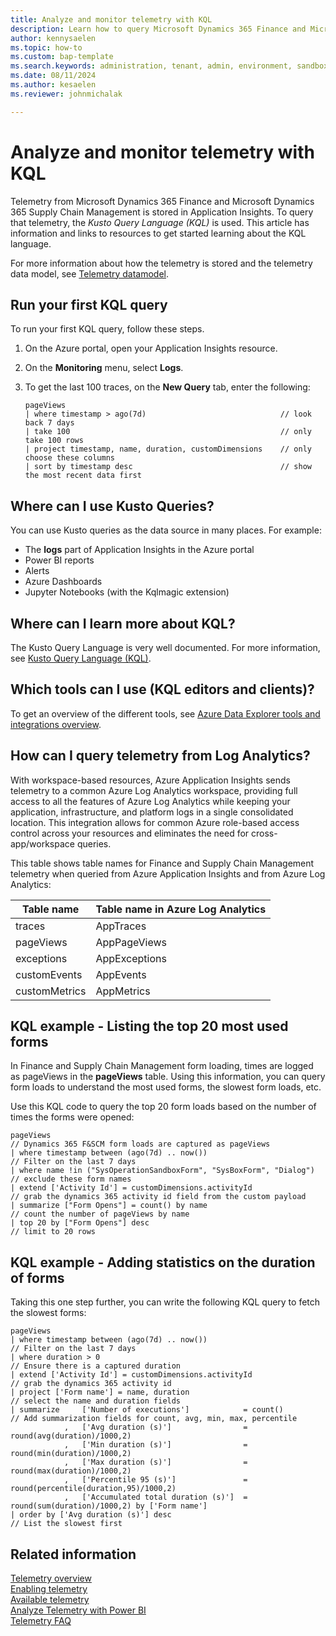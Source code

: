 ```yaml
---
title: Analyze and monitor telemetry with KQL
description: Learn how to query Microsoft Dynamics 365 Finance and Microsoft Dynamics 365 Supply Chain Management telemetry with KQL.  
author: kennysaelen
ms.topic: how-to
ms.custom: bap-template
ms.search.keywords: administration, tenant, admin, environment, sandbox, telemetry
ms.date: 08/11/2024
ms.author: kesaelen
ms.reviewer: johnmichalak

---
```


# Analyze and monitor telemetry with KQL

Telemetry from Microsoft Dynamics 365 Finance and Microsoft Dynamics 365 Supply Chain Management is stored in Application Insights. To query that telemetry, the _Kusto Query Language (KQL)_ is used. This article has information and links to resources to get started learning about the KQL language.

For more information about how the telemetry is stored and the telemetry data model, see [Telemetry datamodel](monitoring-developer-telemetry-data-model.md).

## Run your first KQL query

To run your first KQL query, follow these steps.
  
1. On the Azure portal, open your Application Insights resource.
1. On the **Monitoring** menu, select **Logs**.
1. To get the last 100 traces, on the **New Query** tab, enter the following:

    ```kql
    pageViews
    | where timestamp > ago(7d)                              // look back 7 days
    | take 100                                               // only take 100 rows
    | project timestamp, name, duration, customDimensions    // only choose these columns 
    | sort by timestamp desc                                 // show the most recent data first
    ```

## Where can I use Kusto Queries?

You can use Kusto queries as the data source in many places. For example:

* The **logs** part of Application Insights in the Azure portal
* Power BI reports
* Alerts
* Azure Dashboards
* Jupyter Notebooks (with the Kqlmagic extension)

## Where can I learn more about KQL?

The Kusto Query Language is very well documented. For more information, see [Kusto Query Language (KQL)](/kusto/query/?view=microsoft-fabric).

## Which tools can I use (KQL editors and clients)?

To get an overview of the different tools, see [Azure Data Explorer tools and integrations overview](/azure/data-explorer/integrate-overview?tabs=connectors).

## How can I query telemetry from Log Analytics?

With workspace-based resources, Azure Application Insights sends telemetry to a common Azure Log Analytics workspace, providing full access to all the features of Azure Log Analytics while keeping your application, infrastructure, and platform logs in a single consolidated location. This integration allows for common Azure role-based access control across your resources and eliminates the need for cross-app/workspace queries.

This table shows table names for Finance and Supply Chain Management telemetry when queried from Azure Application Insights and from Azure Log Analytics:

| Table name | Table name in Azure Log Analytics | 
| --------- | ------------| 
| traces    | AppTraces |
| pageViews | AppPageViews |
| exceptions | AppExceptions |
| customEvents | AppEvents |
| customMetrics | AppMetrics |

## KQL example - Listing the top 20 most used forms

In Finance and Supply Chain Management form loading, times are logged as pageViews in the **pageViews** table. Using this information, you can query form loads to understand the most used forms, the slowest form loads, etc.

Use this KQL code to query the top 20 form loads based on the number of times the forms were opened:

```kql
pageViews                                                                       // Dynamics 365 F&SCM form loads are captured as pageViews
| where timestamp between (ago(7d) .. now())                                    // Filter on the last 7 days
| where name !in ("SysOperationSandboxForm", "SysBoxForm", "Dialog")            // exclude these form names
| extend ['Activity Id'] = customDimensions.activityId                          // grab the dynamics 365 activity id field from the custom payload
| summarize ["Form Opens"] = count() by name                                    // count the number of pageViews by name
| top 20 by ["Form Opens"] desc                                                 // limit to 20 rows
```

## KQL example - Adding statistics on the duration of forms

Taking this one step further, you can write the following KQL query to fetch the slowest forms:

```kql
pageViews                            
| where timestamp between (ago(7d) .. now())                                                           // Filter on the last 7 days
| where duration > 0                                                                                   // Ensure there is a captured duration
| extend ['Activity Id'] = customDimensions.activityId                                                 // grab the dynamics 365 activity id
| project ['Form name'] = name, duration                                                               // select the name and duration fields
| summarize     ['Number of executions']            = count()                                          // Add summarization fields for count, avg, min, max, percentile
            ,   ['Avg duration (s)']                = round(avg(duration)/1000,2)
            ,   ['Min duration (s)']                = round(min(duration)/1000,2)
            ,   ['Max duration (s)']                = round(max(duration)/1000,2)
            ,   ['Percentile 95 (s)']               = round(percentile(duration,95)/1000,2)
            ,   ['Accumulated total duration (s)']  = round(sum(duration)/1000,2) by ['Form name'] 
| order by ['Avg duration (s)'] desc                                                                   // List the slowest first
```

## Related information

[Telemetry overview](telemetry-overview.md)  
[Enabling telemetry](telemetry-enable-application-insights.md)  
[Available telemetry](telemetry-available-telemetry.md)  
[Analyze Telemetry with Power BI](telemetry-power-bi-app.md)  
[Telemetry FAQ](telemetry-faq.md)
